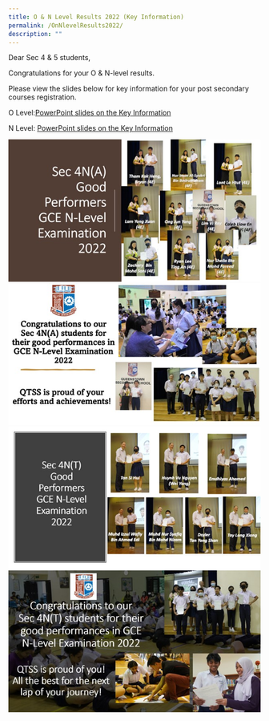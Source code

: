 ```yaml
---
title: O & N Level Results 2022 (Key Information)
permalink: /OnNlevelResults2022/
description: ""
---
```

Dear Sec 4 & 5 students,

Congratulations for your O & N-level results.

Please view the slides below for key information for your post secondary courses registration.

O Level:[PowerPoint slides on the Key Information](/files/2022%20O-Level%20Briefing%20Slides%20for%20Students_website.pdf)

N Level: [PowerPoint slides on the Key Information](/files/Release%20of%20N%20Level%20Results_Key%20Information.pdf)

![](/images/Students/4NAa.jpg)
![](/images/Students/4NAb.jpg)
![](/images/Students/4NTa.jpg)![](/images/Students/4NTb.jpg)